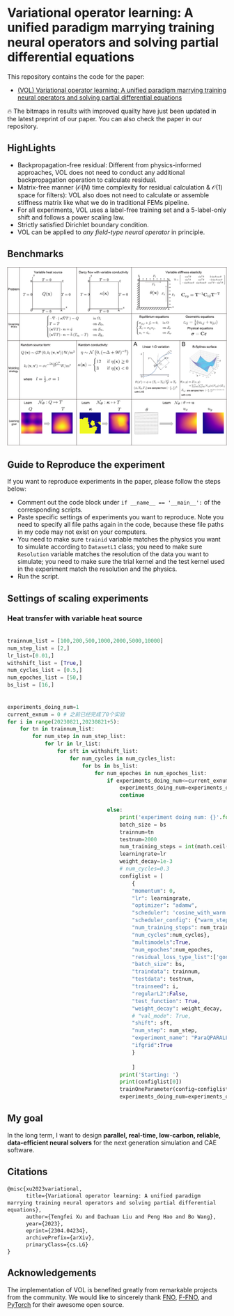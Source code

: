 # Variational operator learning: A unified paradigm marrying training neural operators and solving partial differential equations

This repository contains the code for the paper:
- [(VOL) Variational operator learning: A unified paradigm marrying training neural operators and solving partial differential equations](https://arxiv.org/abs/2023.04234)

🔥 The bitmaps in results with improved quailty have just been updated in the latest preprint of our paper. You can also check the paper in our repository.

## HighLights


 - Backpropagation-free residual: Different from physics-informed approaches, VOL does not need to conduct any additional backpropagation operation to calculate residual.
 - Matrix-free manner ($\mathcal{O}(N)$ time complexity for residual calculation & $\mathcal{O}(1)$ space for filters): VOL also does not need to calculate or assemble stiffness matrix like what we do in traditional FEMs pipeline.
 - For all experiments, VOL uses a label-free training set and a 5-label-only shift and follows a power scaling law.
 - Strictly satisfied Dirichlet boundary condition.
 - VOL can be applied to *any field-type neural operator* in principle.
## Benchmarks
![cases](./materials/cases.png)

## Guide to Reproduce the experiment

If you want to reproduce experiments in the paper, please follow the steps below:

 - Comment out the code block under `if __name__ == '__main__':` of the corresponding scripts.
 - Paste specific settings of experiments you want to reproduce. Note you need to specify all file paths again in the code, because these file paths in my code may not exist on your computers. 
 - You need to make sure `trainid` variable matches the physics you want to simulate according to `DatasetL1` class; you need to make sure `Resolution` variable matches the resolution of the data you want to simulate; you need to make sure the trial kernel and the test kernel used in the experiment match the resolution and the physics.
 - Run the script.
 
## Settings of scaling experiments


### Heat transfer with variable heat source 

```python

trainnum_list = [100,200,500,1000,2000,5000,10000]
num_step_list = [2,]
lr_list=[0.01,]
withshift_list = [True,]
num_cycles_list = [0.5,]
num_epoches_list = [50,]
bs_list = [16,] 


experiments_doing_num=1
current_exnum = 0 # 之前已经完成了0个实验
for i in range(20230821,20230821+5):
    for tn in trainnum_list:
        for num_step in num_step_list:
            for lr in lr_list:
                for sft in withshift_list:
                    for num_cycles in num_cycles_list:
                        for bs in bs_list:
                            for num_epoches in num_epoches_list:
                                if experiments_doing_num<=current_exnum:
                                    experiments_doing_num=experiments_doing_num+1
                                    continue
                                    
                                else:
                                    print('experiment doing num: {}'.format(experiments_doing_num))
                                    batch_size = bs
                                    trainnum=tn
                                    testnum=2000
                                    num_training_steps = int(math.ceil(trainnum/batch_size)*num_epoches)
                                    learningrate=lr
                                    weight_decay=1e-3
                                    # num_cycles=0.3
                                    configlist = [
                                        {
                                        "momentum": 0,
                                        "lr": learningrate,
                                        "optimizer": "adamw",
                                        "scheduler": 'cosine_with_warm',
                                        "scheduler_config": {"warm_steps":num_training_steps//10,
                                        "num_training_steps": num_training_steps,
                                        "num_cycles":num_cycles},
                                        "multimodels":True,
                                        "num_epoches":num_epoches,
                                        "residual_loss_type_list":['gongEeTiDuWeak']*num_epoches,
                                        "batch_size": bs,
                                        "traindata": trainnum,
                                        "testdata": testnum,
                                        "trainseed": i,
                                        "regularL2":False,
                                        "test_function": True,
                                        "weight_decay": weight_decay,
                                        # "val_mode": True,
                                        "shift": sft,
                                        "num_step": num_step,
                                        "experiment_name": "ParaQPARALLELS_withgrid/bs{0}train{1}test{2}seed{3}lr{4}ep{5}warm5percentdecay{6}cycle{7}datadype{8}_numstep{9}_shift{10}_withgrid".format(bs,trainnum,testnum,i,learningrate,num_epoches,weight_decay,num_cycles,datatype,num_step,sft),
                                        "ifgrid":True
                                        } 
                                        
                                        ]
                                    print('Starting: ')
                                    print(configlist[0])
                                    trainOneParameter(config=configlist[0])
                                    experiments_doing_num=experiments_doing_num+1

```

## My goal

In the long term, I want to design **parallel, real-time, low-carbon, reliable, data-efficient neural solvers** for the next generation simulation and CAE software. 


## Citations

```
@misc{xu2023variational,
      title={Variational operator learning: A unified paradigm marrying training neural operators and solving partial differential equations}, 
      author={Tengfei Xu and Dachuan Liu and Peng Hao and Bo Wang},
      year={2023},
      eprint={2304.04234},
      archivePrefix={arXiv},
      primaryClass={cs.LG}
}
```

## Acknowledgements

The implementation of VOL is benefited greatly from remarkable projects from the community. We would like to sincerely thank [FNO](https://github.com/neuraloperator/neuraloperator/tree/master), [F-FNO](https://github.com/alasdairtran/fourierflow), and [PyTorch](https://github.com/pytorch/pytorch) for their awesome open source.
